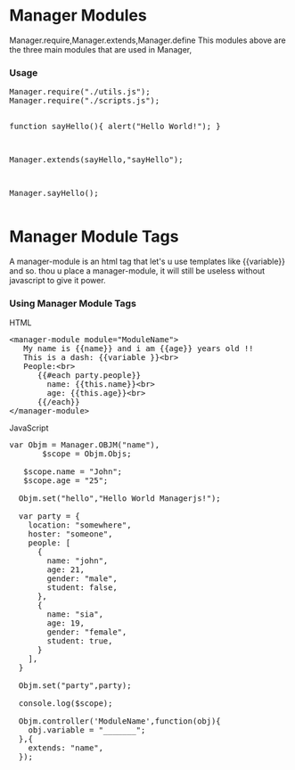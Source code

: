 <h1>Manager Modules</h1>
<p>Manager.require,Manager.extends,Manager.define
This modules above are the three main modules that are used in Manager,</p>

<h3>Usage</h3>
<pre class="mngr-code jsHigh">
Manager.require("./utils.js");
Manager.require("./scripts.js");

function sayHello(){
alert("Hello World!");
}

Manager.extends(sayHello,"sayHello");

Manager.sayHello();
</pre>

<h1>Manager Module Tags</h1>
<p>A manager-module is an html tag that let's u use templates like {{variable}} and so. thou u place a manager-module, it will still be useless without javascript to give it power.</p>

<h3>Using Manager Module Tags</h3>

<span>HTML</span>
<pre class="mngr-code htmlHigh">
&lt;manager-module module="ModuleName">
   My name is {{name}} and i am {{age}} years old !!
   This is a dash: {{variable }}&lt;br>
   People:&lt;br>
      {{#each party.people}}
        name: {{this.name}}&lt;br>
        age: {{this.age}}&lt;br>
      {{/each}}
&lt;/manager-module>
</pre>

<span>JavaScript</span>
<pre class="mngr-code jsHigh">
var Objm = Manager.OBJM("name"),
       $scope = Objm.Objs;

   $scope.name = "John";
   $scope.age = "25";

  Objm.set("hello","Hello World Managerjs!");

  var party = {
    location: "somewhere",
    hoster: "someone",
    people: [
      {
        name: "john",
        age: 21,
        gender: "male",
        student: false,
      },
      {
        name: "sia",
        age: 19,
        gender: "female",
        student: true,
      }
    ],
  }

  Objm.set("party",party);

  console.log($scope);

  Objm.controller('ModuleName',function(obj){
    obj.variable = "_______";
  },{
    extends: "name",
  });
</pre>